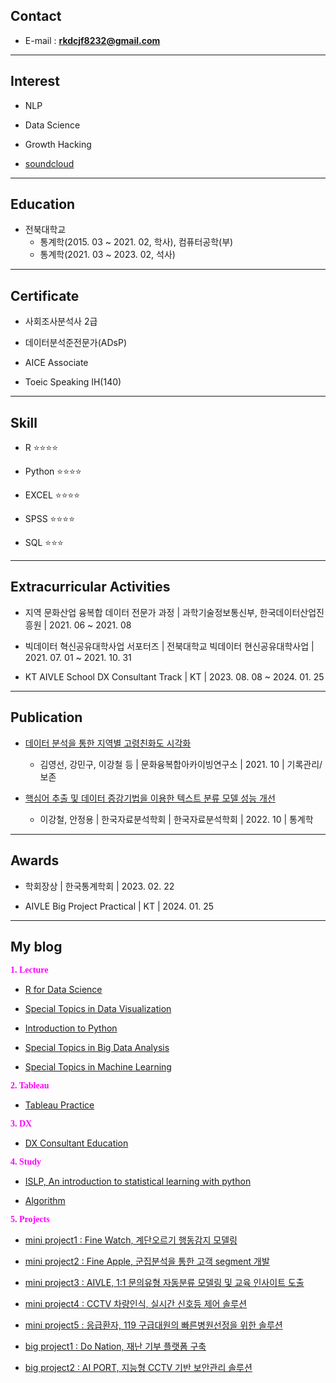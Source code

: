 
## Contact

* E-mail : **rkdcjf8232@gmail.com**

***

## Interest

* NLP

* Data Science

* Growth Hacking

* [soundcloud](https://soundcloud.com/qfmtzwxyygft/sets/cic-2nd-mixtape-outro)

***

## Education

* 전북대학교
  * 통계학(2015. 03 ~ 2021. 02, 학사), 컴퓨터공학(부)
  * 통계학(2021. 03 ~ 2023. 02, 석사)

***

## Certificate

* 사회조사분석사 2급

* 데이터분석준전문가(ADsP)

* AICE Associate

* Toeic Speaking IH(140)

***

## Skill

* R ⭐⭐⭐⭐

* Python ⭐⭐⭐⭐

* EXCEL  ⭐⭐⭐⭐

* SPSS ⭐⭐⭐⭐

* SQL  ⭐⭐⭐

*** 
## Extracurricular Activities

* 지역 문화산업 융복합 데이터 전문가 과정 | 과학기술정보통신부, 한국데이터산업진흥원 | 2021. 06 ~ 2021. 08

* 빅데이터 혁신공유대학사업 서포터즈 | 전북대학교 빅데이터 현신공유대학사업 | 2021. 07. 01 ~ 2021. 10. 31

* KT AIVLE School DX Consultant Track | KT | 2023. 08. 08 ~ 2024. 01. 25

***

## Publication

* [데이터 분석을 통한 지역별 고령친화도 시각화](https://gangcheol.github.io/projects/posts/publications/2021-10-05-P1.html)

	* 김영선, 강민구, 이강철 등  | 문화융복합아카이빙연구소 | 2021. 10 | 기록관리/보존 

* [핵심어 추출 및 데이터 증강기법을 이용한 텍스트 분류 모델 성능 개선](https://gangcheol.github.io/projects/posts/publications/2023-02-22-P2.html)
    
	* 이강철, 안정용 | 한국자료분석학회 | 한국자료분석학회 | 2022. 10 | 통계학
    
***

## Awards

* 학회장상 | 한국통계학회 | 2023. 02. 22

* AIVLE Big Project Practical | KT | 2024. 01. 25

***

## My blog

<span style = "font-family : NanumSquare; font-size : 1em; color : Fuchsia;"> **1. Lecture**</span>

* [R for Data Science](https://gangcheol.github.io/mysite/posts/Lecture/RFD/%ED%86%B5%EA%B3%84%EB%B6%84%EC%84%9D/2021-06-01-01.%20sampling.html)

* [Special Topics in Data Visualization](https://gangcheol.github.io/mysite/posts/Lecture/STDV/2023-02-24-boxplot,%20histogram.html)

* [Introduction to Python](https://gangcheol.github.io/mysite/posts/Lecture/IP/2023-08-01-01wk.html)

* [Special Topics in Big Data Analysis](https://gangcheol.github.io/mysite/posts/Lecture/STBD/2022-03-08-(1%EC%A3%BC%EC%B0%A8).html)

* [Special Topics in Machine Learning](https://gangcheol.github.io/mysite/posts/Lecture/STML/2022-01-27-Intro.html)

<span style = "font-family : NanumSquare; font-size : 1em; color : Fuchsia"> **2. Tableau**</span>

* [Tableau Practice](https://gangcheol.github.io/TI2023/)

<span style = "font-family : NanumSquare; font-size : 1em; color : Fuchsia"> **3. DX**</span>

* [DX Consultant Education](https://gangcheol.github.io/mysite2/)

<span style = "font-family : NanumSquare; font-size : 1em; color : Fuchsia"> **4. Study**</span>

* [ISLP,  An introduction to statistical learning with python](https://gangcheol.github.io/ISLP2023/)

* [Algorithm](https://gangcheol.github.io/IA2023/)

<span style = "font-family : NanumSquare; font-size : 1em; color : Fuchsia"> **5. Projects**</span>

* [mini project1 : Fine Watch, 계단오르기 행동감지 모델링](https://gangcheol.github.io/projects/posts/mini%20projects/Fine%20Watch/2023-09-20-00%20.%20EDA%20,%20modeling.html)

* [mini project2 : Fine Apple, 군집분석을 통한 고객 segment 개발](https://gangcheol.github.io/projects/posts/mini%20projects/Fine%20Apple/2023-09-26-00.%20EDA.html)

* [mini project3 :  AIVLE, 1:1 문의유형 자동분류 모델링 및 교육 인사이트 도출](https://gangcheol.github.io/projects/posts/mini%20projects/AIVLE/2023-10-16-00.%20%EB%AC%B8%EC%9D%98%20%EC%9C%A0%ED%98%95%20%EC%9E%90%EB%8F%99%EB%B6%84%EB%A5%98%20%EB%AA%A8%EB%8D%B8%EB%A7%81%20%EC%83%9D%EC%84%B1.html)
 
* [mini project4 :  CCTV 차량인식, 실시간 신호등 제어 솔루션](https://gangcheol.github.io/projects/posts/mini%20projects/CCTV%20%EC%B0%A8%EB%9F%89%EC%9D%B8%EC%8B%9D/2023-10-23-00.%20%EC%8B%A4%EC%8B%9C%EA%B0%84%20%EC%8B%A0%ED%98%B8%EB%93%B1%20%EC%A0%9C%EC%96%B4.html)

* [mini project5 : 응급환자, 119 구급대원의 빠른병원선정을 위한 솔루션](https://gangcheol.github.io/projects/posts/mini%20projects/%EB%B3%91%EC%9B%90%EC%84%A0%EC%A0%95%20%EC%86%94%EB%A3%A8%EC%85%98/2023-10-30-00.%20%EB%8D%B0%EC%9D%B4%ED%84%B0%20%EA%B0%80%EC%A0%B8%EC%98%A4%EA%B8%B0.html)

* [big project1 : Do Nation, 재난 기부 플랫폼 구축](https://gangcheol.github.io/projects/posts/big%20projects/Do,%20Nation/2023-11-05-00.%20%EA%B8%B0%ED%9A%8D%EC%84%9C.html)

* [big project2 : AI PORT, 지능형 CCTV 기반 보안관리 솔루션](https://gangcheol.github.io/projects/posts/big%20projects/AI%20PORT/2023-12-28-01.%20model%20train.html)


